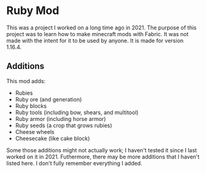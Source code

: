 # Ruby Mod

This was a project I worked on a long time ago in 2021.
The purpose of this project was to learn how to make minecraft mods with Fabric.
It was not made with the intent for it to be used by anyone.
It is made for version 1.16.4.

## Additions

This mod adds:
- Rubies
- Ruby ore (and generation)
- Ruby blocks
- Ruby tools (including bow, shears, and multitool)
- Ruby armor (including horse armor)
- Ruby seeds (a crop that grows rubies)
- Cheese wheels
- Cheesecake (like cake block)

Some those additions might not actually work; I haven't tested it since I last worked on it in 2021.
Futhermore, there may be more additions that I haven't listed here.
I don't fully remember everything I added.
